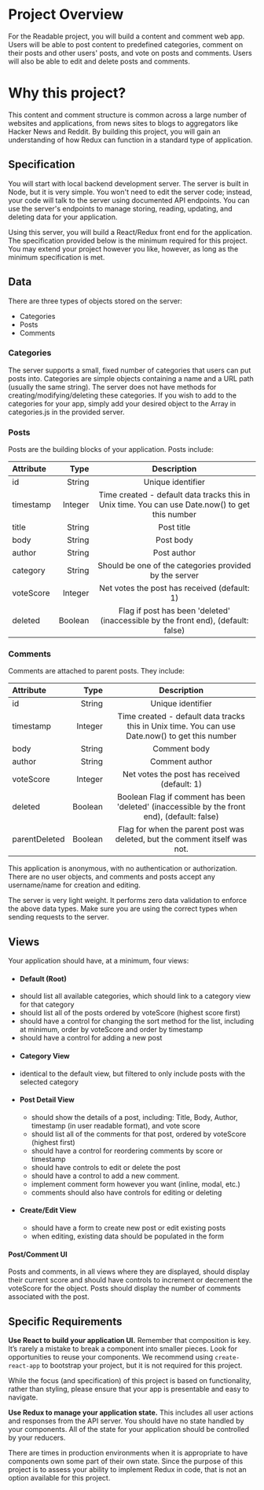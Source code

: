 # Project Overview
For the Readable project, you will build a content and comment web app. Users will be able to post content to predefined categories, comment on their posts and other users' posts, and vote on posts and comments. Users will also be able to edit and delete posts and comments.

# Why this project?
This content and comment structure is common across a large number of websites and applications, from news sites to blogs to aggregators like Hacker News and Reddit. By building this project, you will gain an understanding of how Redux can function in a standard type of application.

## Specification
You will start with local backend development server. The server is built in Node, but it is very simple. You won't need to edit the server code; instead, your code will talk to the server using documented API endpoints. You can use the server's endpoints to manage storing, reading, updating, and deleting data for your application.

Using this server, you will build a React/Redux front end for the application. The specification provided below is the minimum required for this project. You may extend your project however you like, however, as long as the minimum specification is met.

## Data
There are three types of objects stored on the server:

* Categories
* Posts
* Comments

### Categories
The server supports a small, fixed number of categories that users can put posts into. Categories are simple objects containing a name and a URL path (usually the same string). The server does not have methods for creating/modifying/deleting these categories. If you wish to add to the categories for your app, simply add your desired object to the Array in categories.js in the provided server.

### Posts
Posts are the building blocks of your application. Posts include:

| Attribute      |    Type | Description  |
| :-------- | --------:| :--: |
| id  | String |  Unique identifier   |
| timestamp     |   Integer |  Time created - default data tracks this in Unix time. You can use Date.now() to get this number  |
| title     |    String | Post title  |
| body     |    String | Post body  |
| author     |    String | Post author  |
| category    |    String | Should be one of the categories provided by the server  |
| voteScore   |    Integer | Net votes the post has received (default: 1)  |
| deleted     |    Boolean | Flag if post has been 'deleted' (inaccessible by the front end), (default: false)  |


### Comments
Comments are attached to parent posts. They include:

| Attribute      |    Type | Description  |
| :-------- | --------:| :--: |
| id  | String |  Unique identifier   |
| timestamp     |   Integer |  Time created - default data tracks this in Unix time. You can use Date.now() to get this number  |
| body     |    String | Comment body  |
| author     |    String | Comment author  |
| voteScore   |    Integer | Net votes the post has received (default: 1)  |
| deleted     |    Boolean | Boolean	Flag if comment has been 'deleted' (inaccessible by the front end), (default: false) |
| parentDeleted     |    Boolean | Flag for when  the parent post was deleted, but the comment itself was not. |

This application is anonymous, with no authentication or authorization. There are no user objects, and comments and posts accept any username/name for creation and editing.

The server is very light weight. It performs zero data validation to enforce the above data types. Make sure you are using the correct types when sending requests to the server.

## Views

Your application should have, at a minimum, four views:

* #### Default (Root)
 * should list all available categories, which should link to a category view for that category
 * should list all of the posts ordered by voteScore (highest score first)
 * should have a control for changing the sort method for the list, including at minimum, order by voteScore and order by timestamp
 * should have a control for adding a new post
* #### Category View
 * identical to the default view, but filtered to only include posts with the selected category
* #### Post Detail View
  * should show the details of a post, including: Title, Body, Author, timestamp (in user readable format), and vote score
  * should list all of the comments for that post, ordered by voteScore (highest first)
  * should have a control for reordering comments by score or timestamp
  * should have controls to edit or delete the post
  * should have a control to add a new comment.
  * implement comment form however you want (inline, modal, etc.)
  * comments should also have controls for editing or deleting
* #### Create/Edit View
  * should have a form to create new post or edit existing posts
  *  when editing, existing data should be populated in the form

#### Post/Comment UI

Posts and comments, in all views where they are displayed, should display their current score and should have controls to increment or decrement the voteScore for the object. Posts should display the number of comments associated with the post.

## Specific Requirements
 **Use React to build your application UI.** Remember that composition is key. It’s rarely a mistake to break a component into smaller pieces. Look for opportunities to reuse your components. We recommend using `create-react-app` to bootstrap your project, but it is not required for this project.

While the focus (and specification) of this project is based on functionality, rather than styling, please ensure that your app is presentable and easy to navigate.

**Use Redux to manage your application state.** This includes all user actions and responses from the API server. You should have no state handled by your components. All of the state for your application should be controlled by your reducers.

There are times in production environments when it is appropriate to have components own some part of their own state. Since the purpose of this project is to assess your ability to implement Redux in code, that is not an option available for this project.
